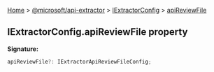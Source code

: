 [Home](./index) &gt; [@microsoft/api-extractor](./api-extractor.md) &gt; [IExtractorConfig](./api-extractor.iextractorconfig.md) &gt; [apiReviewFile](./api-extractor.iextractorconfig.apireviewfile.md)

## IExtractorConfig.apiReviewFile property


<b>Signature:</b>

```typescript
apiReviewFile?: IExtractorApiReviewFileConfig;
```
